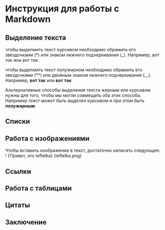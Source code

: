 # Инструкция для работы с Markdown

## Выделение текста

чтобы выделмить текст курсивом необходимо обрамить его звездочками (*) или знаком нижнего подчеркивания (_). Например, *вот так* или _вот так_.

чтобы выделмить текст полужирном необходимо обрамить его звездочками (**) или двойным знаком нижнего подчеркивания (__). Например, **вот так** или __вот так__.

Альтернативные способы выделения текста жирным или курсивом нужны для того, чтобы мы могли совмещать оба этих способа. Например _текст может быть выделен курсивом и при этом быть **полужирным**_.
 
## Списки

## Работа с изображениями

Чтобы вставить изображение в текст, достаточно написать следующее:
! {Привет, это teftelka} (teftelka.png)

## Ссылки

## Работа с таблицами

## Цитаты

## Заключение